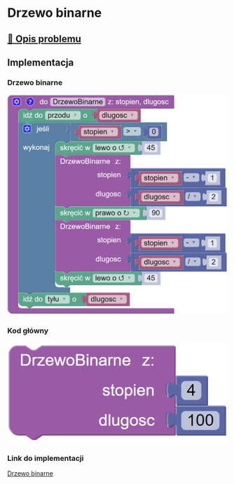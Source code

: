 # Drzewo binarne

## [:link: Opis problemu](../../../../algorithms/fractals/binary-tree.md)

## Implementacja

### Drzewo binarne

![Funkcja rysujące drzewo binarne](<../../../../assets/image (12).png>)

### Kod główny

![Wywołanie funkcji rysującej drzewo binarne](<../../../../assets/image (13).png>)

### Link do implementacji

[Drzewo binarne](https://blockly.games/turtle?lang=pl&level=10#pzqk53)

